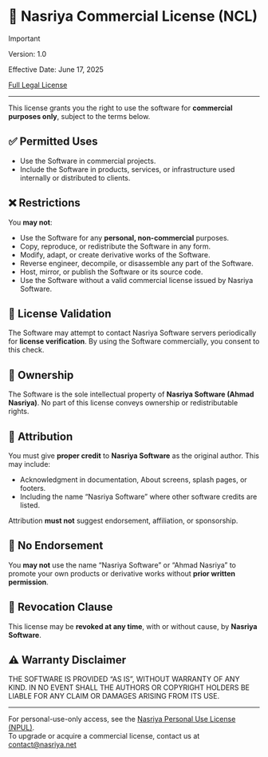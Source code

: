 # 💼 Nasriya Commercial License (NCL)

> [!IMPORTANT]
> Version: 1.0  
> 
> Effective Date: June 17, 2025  
> 
> [Full Legal License](./LICENSE)

---

This license grants you the right to use the software for **commercial purposes only**, subject to the terms below.

## ✅ Permitted Uses

- Use the Software in commercial projects.
- Include the Software in products, services, or infrastructure used internally or distributed to clients.

## ❌ Restrictions

You **may not**:

- Use the Software for any **personal, non-commercial** purposes.
- Copy, reproduce, or redistribute the Software in any form.
- Modify, adapt, or create derivative works of the Software.
- Reverse engineer, decompile, or disassemble any part of the Software.
- Host, mirror, or publish the Software or its source code.
- Use the Software without a valid commercial license issued by Nasriya Software.

## 🔐 License Validation

The Software may attempt to contact Nasriya Software servers periodically for **license verification**. By using the Software commercially, you consent to this check.

## 👤 Ownership

The Software is the sole intellectual property of **Nasriya Software (Ahmad Nasriya)**. No part of this license conveys ownership or redistributable rights.

## 📢 Attribution

You must give **proper credit** to **Nasriya Software** as the original author. This may include:

- Acknowledgment in documentation, About screens, splash pages, or footers.
- Including the name “Nasriya Software” where other software credits are listed.

Attribution **must not** suggest endorsement, affiliation, or sponsorship.

## 🚫 No Endorsement

You **may not** use the name “Nasriya Software” or “Ahmad Nasriya” to promote your own products or derivative works without **prior written permission**.

## 🔁 Revocation Clause

This license may be **revoked at any time**, with or without cause, by **Nasriya Software**.

## ⚠️ Warranty Disclaimer

THE SOFTWARE IS PROVIDED “AS IS”, WITHOUT WARRANTY OF ANY KIND. IN NO EVENT SHALL THE AUTHORS OR COPYRIGHT HOLDERS BE LIABLE FOR ANY CLAIM OR DAMAGES ARISING FROM ITS USE.

---

For personal-use-only access, see the [Nasriya Personal Use License (NPUL)](../../NPUL/v1/LICENSE.md).  
To upgrade or acquire a commercial license, contact us at contact@nasriya.net